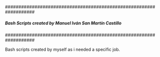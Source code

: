 ###################################################################
##### Bash Scripts created by Manuel Iván San Martín Castillo #####
###################################################################

Bash scripts created by myself as i needed a specific job.
